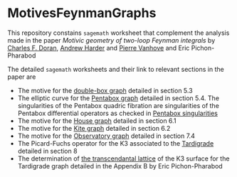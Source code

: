 # MotivesFeynmanGraphs
This repository constains `sagemath` worksheet that complement the analysis made in the paper
*Motivic geometry of two-loop Feynman integrals*
by [Charles F. Doran](https://www.charlesdoran.net), [Andrew Harder](https://math.cas.lehigh.edu/andrew-harder) and [Pierre Vanhove](https://pierrevanhove.github.io) and Eric Pichon-Pharabod

The detailed `sagemath` worksheets and their link to relevant sections in the paper are

* The motive for the [double-box graph](https://nbviewer.org/github/pierrevanhove/MotivesFeynmanGraphs/blob/main/Double-Box.ipynb) detailed in section 5.3
* The elliptic curve for the [Pentabox graph](https://nbviewer.org/github/pierrevanhove/MotivesFeynmanGraphs/blob/main/Pentabox-elliptic-curve.ipynb) detailed in section 5.4. The singularities of the Pentabox quadric fibration are singularities of the Pentabox differential operators as checked in [Pentabox singularities](https://nbviewer.org/github/pierrevanhove/MotivesFeynmanGraphs/blob/main/Pentabox-singularities.ipynb)
* The motive for the [House graph](https://nbviewer.org/github/pierrevanhove/MotivesFeynmanGraphs/blob/main/House.ipynb) detailed in section 6.1
* The motive for the [Kite graph](https://nbviewer.org/github/pierrevanhove/MotivesFeynmanGraphs/blob/main/Kite.ipynb) detailed in section 6.2
* The motive for the [Observatory graph](https://nbviewer.org/github/pierrevanhove/MotivesFeynmanGraphs/blob/main/Observatory.ipynb) detailed in section 7.4
* The Picard-Fuchs operator for the K3 associated to the [Tardigrade](https://nbviewer.org/github/pierrevanhove/MotivesFeynmanGraphs/blob/main/Tardigrade.ipynb) detailed in section 8
* The determination of [the transcendantal lattice](https://nbviewer.org/github/pierrevanhove/MotivesFeynmanGraphs/blob/main/Tardigrade-Lattice-K3.ipynb) of the K3 surface for the Tardigrade graph detailed in the Appendix B by Eric Pichon-Pharabod


